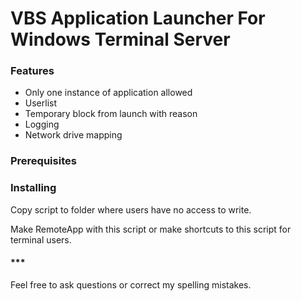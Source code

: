 # VBS Application Launcher For Windows Terminal Server

### Features
- Only one instance of application allowed
- Userlist
- Temporary block from launch with reason
- Logging
- Network drive mapping

### Prerequisites

### Installing
Copy script to folder where users have no access to write.

Make RemoteApp with this script or make shortcuts to this script for terminal users.


#### \*\*\*
Feel free to ask questions or correct my spelling mistakes.